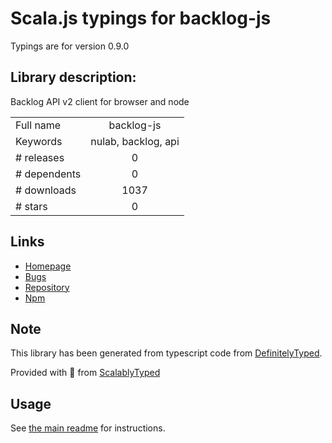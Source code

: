 
# Scala.js typings for backlog-js

Typings are for version 0.9.0

## Library description:
Backlog API v2 client for browser and node

|                    |                 |
| ------------------ | :-------------: |
| Full name          | backlog-js |
| Keywords           | nulab, backlog, api |
| # releases         | 0 |
| # dependents       | 0 |
| # downloads        | 1037 |
| # stars            | 0 |

## Links
- [Homepage](https://github.com/nulab/backlog-js#readme)
- [Bugs](https://github.com/nulab/backlog-js/issues)
- [Repository](https://github.com/nulab/backlog-js)
- [Npm](https://www.npmjs.com/package/backlog-js)
    


## Note
This library has been generated from typescript code from [DefinitelyTyped](https://definitelytyped.org).

Provided with :purple_heart: from [ScalablyTyped](https://github.com/oyvindberg/ScalablyTyped)

## Usage
See [the main readme](../../readme.md) for instructions.


